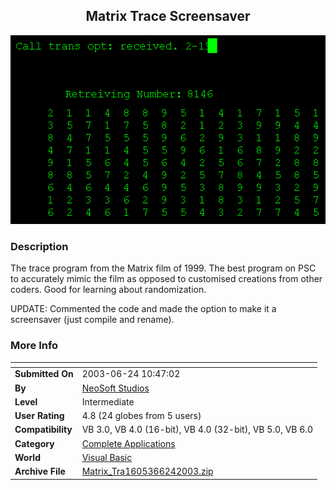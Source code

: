 ﻿<div align="center">

## Matrix Trace Screensaver

<img src="PIC2003621430573721.gif">
</div>

### Description

The trace program from the Matrix film of 1999. The best program on PSC to accurately mimic the film as opposed to customised creations from other coders. Good for learning about randomization.

UPDATE: Commented the code and made the option to make it a screensaver (just compile and rename).
 
### More Info
 


<span>             |<span>
---                |---
**Submitted On**   |2003-06-24 10:47:02
**By**             |[NeoSoft Studios](https://github.com/Planet-Source-Code/PSCIndex/blob/master/ByAuthor/neosoft-studios.md)
**Level**          |Intermediate
**User Rating**    |4.8 (24 globes from 5 users)
**Compatibility**  |VB 3\.0, VB 4\.0 \(16\-bit\), VB 4\.0 \(32\-bit\), VB 5\.0, VB 6\.0
**Category**       |[Complete Applications](https://github.com/Planet-Source-Code/PSCIndex/blob/master/ByCategory/complete-applications__1-27.md)
**World**          |[Visual Basic](https://github.com/Planet-Source-Code/PSCIndex/blob/master/ByWorld/visual-basic.md)
**Archive File**   |[Matrix\_Tra1605366242003\.zip](https://github.com/Planet-Source-Code/neosoft-studios-matrix-trace-screensaver__1-46337/archive/master.zip)








